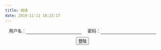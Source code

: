 ```yaml
---
title: 阅读
date: 2019-11-11 18:23:17
---
```

<!-- 引言（简介） -->
<div id="xiyan">
  <label>用户名：<input id="name" type="text" /></label>
  <label>&nbsp;&nbsp;&nbsp;&nbsp;密码：<input id="pwd" type="text" /></label>
  <p id="err">账号密码不匹配</p>
  <button id="denglu">登陆</button>
</div>

<div id="list">
  <div class="list">
    <div class="list-left">
      <a href="https://bbt-fe.github.io/blog/reading/1.html">我不是最好的，却是你再也遇不到的</a>
      <p style="color: #999">2019年11月11日</p>
    </div>
    <div class="list-right"><img src="../assets/img/read_1.jpg" /></div>
  </div>

  <div class="list">
    <div class="list-left">
      <a href="https://bbt-fe.github.io/blog/reading/2.html">过你想要的生活</a>
      <p style="color: #999">2019年11月12日</p>
    </div>
    <div class="list-right"><img src="../assets/img/read_2.jpeg" /></div>
  </div>

  <div class="list">
    <div class="list-left">
      <a href="https://bbt-fe.github.io/blog/reading/3.html">亲情之外，友情之上，恋人未满</a>
      <p style="color: #999">2019年11月22日</p>
    </div>
    <div class="list-right"><img src="../assets/img/read_3.jpeg" /></div>
  </div>

  <div class="list">
    <div class="list-left">
      <a href="https://bbt-fe.github.io/blog/reading/4.html">怕什么，来什么，盼什么，没什么。</a>
      <p style="color: #999">2020年12月26日</p>
    </div>
    <div class="list-right"><img src="../assets/img/read_4.jpg" /></div>
  </div>
  <div class="list">
    <div class="list-left">
      <a href="https://bbt-fe.github.io/blog/reading/5.html">一个小故事</a>
      <p style="color: #999">2020年12月27日</p>
    </div>
    <div class="list-right"><img src="../assets/img/read_5.jpg" /></div>
  </div>
</div>

<script>
  var denglu = document.getElementById('denglu')
  var list = document.getElementById('list')
  var err = document.getElementById('err')
  var xiyan = document.getElementById('xiyan')

  function login() {
    var name = document.getElementById('name').value
    var pwd = document.getElementById('pwd').value
    if( name == "" || name == undefined){
      alert("请输入用户名");
      return false;
    }
    if(pwd == "" || pwd == undefined){
      alert("请输入密码");
      return false;
    }
    if (name == '钟宝宝' && pwd === '123456') {
      list.style.display = 'block'
      xiyan.style.display = 'none'
    } else {
      err.style.display = 'block'
    }
  }

  denglu.onclick = function() {
    login()
  }

</script>

<style lang="scss">
  #xiyan {
    margin: 20 auto;
    text-align: center;
  }

  input {
    border: 0; 
    outline: none;
    background-color: rgba(0, 0, 0, 0);
    border-bottom: 1px solid #333;
  }

  #name{
    margin-bottom: 10px;
  }

  #err {
    color: red;
    display: none;
  }

  #list {
    display: none;
  }

  .list {
    display: flex;
    align-items: center;
    border-bottom: 1px solid #999;
  }
  .list-left {
    flex: 1;
  }
  .list-right {

  }

  img {
    width: 60px;
    height: 60px;
  }
</style>
